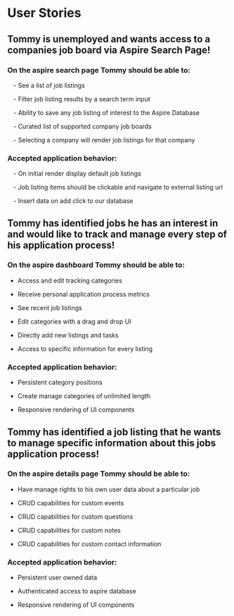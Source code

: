 # User Stories


## Tommy is unemployed and wants access to a companies job board via Aspire Search Page!


### On the aspire search page Tommy should be able to:

 - See a list of job listings

 - Filter job listing results by a search term input

 - Ability to save any job listing of interest to the Aspire Database

 - Curated list of supported company job boards

 - Selecting a company will render job listings for that company

### Accepted application behavior:

 - On initial render display default job listings

 - Job listing items should be clickable and navigate to external listing url

 - Insert data on add click to our database


## Tommy has identified jobs he has an interest in and would like to track and manage every step of his application process!



### On the aspire dashboard Tommy should be able to:

 - Access and edit tracking categories

- Receive personal application process metrics

- See recent job listings

- Edit categories with a drag and drop UI

- Directly add new listings and tasks

- Access to specific information for every listing



### Accepted application behavior:

 - Persistent category positions

- Create manage categories of unlimited length

- Responsive rendering of UI components


## Tommy has identified a job listing that he wants to manage specific information about this jobs application process!


### On the aspire details page Tommy should be able to:

 - Have manage rights to his own user data about a particular job

- CRUD capabilities for custom events

- CRUD capabilities for custom questions

- CRUD capabilities for custom notes

- CRUD capabilities for custom contact information


### Accepted application behavior:

 - Persistent user owned data

-  Authenticated access to aspire database

- Responsive rendering of UI components
